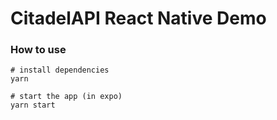 # CitadelAPI React Native Demo

### How to use

```
# install dependencies
yarn

# start the app (in expo)
yarn start
```